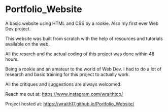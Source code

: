 # Portfolio_Website
A basic website using HTML and CSS by a rookie. Also my first ever Web Dev project.

This website was built from scratch with the help of resources and tutorials available on the web.

All the resarch and the actual coding of this project was done within 48 hours.

Being a rookie and an amateur to the world of Web Dev. I had to do a lot of research and basic training for this project to actually work.

All the critiques and suggestions are always welcomed.

Reach me out at: https://www.instagram.com/wraithtoo/

Project hosted at: https://wraith17.github.io/Portfolio_Website/
